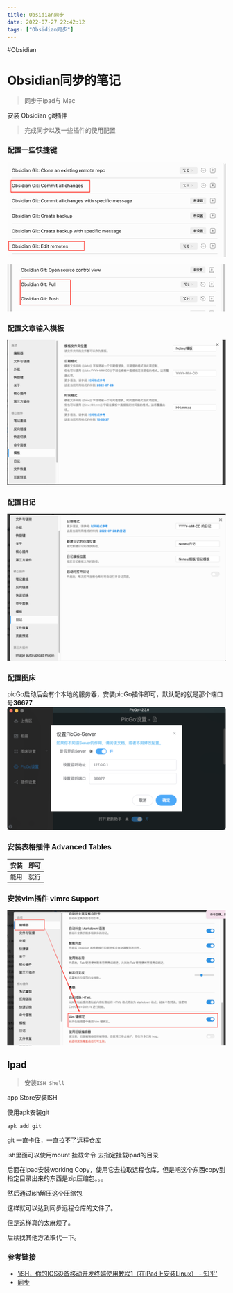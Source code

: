 ```yaml
---
title: Obsidian同步
date: 2022-07-27 22:42:12
tags: ["Obsidian同步"]
---
```

#Obsidian 

# Obsidian同步的笔记
> 同步于ipad与 Mac

安装 Obsidian git插件

> 完成同步以及一些插件的使用配置

### 配置一些快捷键

![](https://raw.githubusercontent.com/Hbisedm/my-blob-picGo/main/img/202207281002509.png)

![](https://raw.githubusercontent.com/Hbisedm/my-blob-picGo/main/img/202207281002470.png)

### 配置文章输入模板

![](https://raw.githubusercontent.com/Hbisedm/my-blob-picGo/main/img/202207281004723.png)

### 配置日记

![](https://raw.githubusercontent.com/Hbisedm/my-blob-picGo/main/img/202207281005601.png)


### 配置图床

picGo启动后会有个本地的服务器，安装picGo插件即可，默认配的就是那个端口号**36677**
![](https://raw.githubusercontent.com/Hbisedm/my-blob-picGo/main/img/202207281007075.png)

### 安装表格插件 Advanced Tables

| 安装 | 即可 |
| ---- | ---- |
| 能用 | 就行     |

### 安装vim插件 vimrc Support

![](https://raw.githubusercontent.com/Hbisedm/my-blob-picGo/main/img/202207281013002.png)



## Ipad

> 安装`ISH Shell`

app Store安装ISH


使用apk安装git
```shell
apk add git
```

git 一直卡住，一直拉不了远程仓库

ish里面可以使用mount 挂载命令 去指定挂载ipad的目录

后面在ipad安装working Copy，使用它去拉取远程仓库，但是吧这个东西copy到指定目录出来的东西是zip压缩包。。。

然后通过ish解压这个压缩包

这样就可以达到同步远程仓库的文件了。

但是这样真的太麻烦了。

后续找其他方法取代一下。





### 参考链接
- ['iSH，你的IOS设备移动开发终端使用教程1（在iPad上安装Linux） - 知乎'](https://zhuanlan.zhihu.com/p/133748589)
- [同步](https://gist.github.com/DannyQuah/f686c0e43b741468e12515cd79017489)
